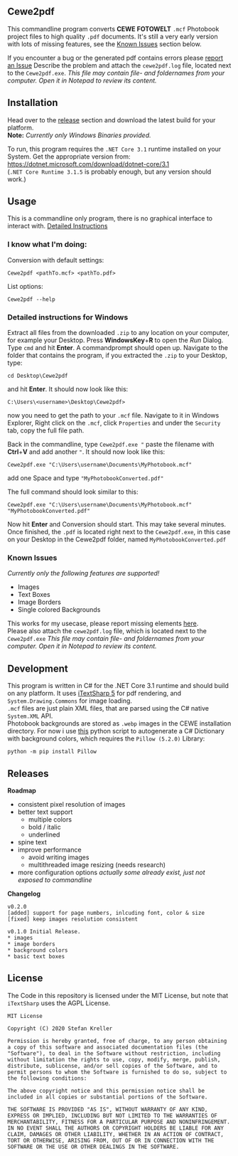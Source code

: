 ## Cewe2pdf

This commandline program converts **CEWE FOTOWELT** `.mcf` Photobook project files to high quality `.pdf` documents.
It's still a very early version with lots of missing features, see the [Known Issues](#known-issues) section below.

If you encounter a bug or the generated pdf contains errors please [report an Issue](https://github.com/stfnk/Cewe2pdf/issues)
Describe the problem and attach the `cewe2pdf.log` file, located next to the `Cewe2pdf.exe`.
_This file may contain file- and foldernames from your computer. Open it in Notepad to review its content._

## Installation
Head over to the [release](https://github.com/stfnk/Cewe2pdf/releases) section and download the latest build for your platform.</br>
**Note:** *Currently only Windows Binaries provided.*</br>

To run, this program requires the `.NET Core 3.1` runtime installed on your System. Get the appropriate version from:</br>
https://dotnet.microsoft.com/download/dotnet-core/3.1
</br>(`.NET Core Runtime 3.1.5` is probably enough, but any version should work.)

## Usage
This is a commandline only program, there is no graphical interface to interact with. [Detailed Instructions](#detailed-instructions-for-windows)

### I know what I'm doing:
Conversion with default settings:

    Cewe2pdf <pathTo.mcf> <pathTo.pdf>

List options:

    Cewe2pdf --help

### Detailed instructions for Windows
Extract all files from the downloaded `.zip` to any location on your computer, for example your Desktop. Press **WindowsKey**+**R** to open the _Run_ Dialog. Type `cmd` and hit **Enter**. A commandprompt should open up.
Navigate to the folder that contains the program, if you extracted the `.zip` to your Desktop, type:</br>

    cd Desktop\Cewe2pdf

and hit **Enter**. It should now look like this:</br>

    C:\Users\<username>\Desktop\Cewe2pdf>

now you need to get the path to your `.mcf` file. Navigate to it in Windows Explorer, Right click on the `.mcf`, click `Properties` and under the `Security` tab, copy the full file path.

Back in the commandline, type `Cewe2pdf.exe "` paste the filename with **Ctrl**+**V** and add another `"`. It should now look like this:
    
    Cewe2pdf.exe "C:\Users\username\Documents\MyPhotobook.mcf"

add one Space and type `"MyPhotobookConverted.pdf"`

The full command should look similar to this:

    Cewe2pdf.exe "C:\Users\username\Documents\MyPhotobook.mcf" "MyPhotobookConverted.pdf"

Now hit **Enter** and Conversion should start. This may take several minutes.
Once finished, the `.pdf` is located right next to the `Cewe2pdf.exe`, in this case on your Desktop in the Cewe2pdf folder, named `MyPhotobookConverted.pdf`


### Known Issues
_Currently only the following features are supported!_
* Images
* Text Boxes
* Image Borders
* Single colored Backgrounds

This works for my usecase, please report missing elements [here](https://github.com/stfnk/Cewe2pdf/issues).</br>
Please also attach the `cewe2pdf.log` file, which is located next to the `Cewe2pdf.exe` _This file may contain file- and foldernames from your computer. Open it in Notepad to review its content._


## Development

This program is written in C# for the .NET Core 3.1 runtime and should build on any platform. It uses [iTextSharp 5](https://github.com/itext/itextsharp/) for pdf rendering, and `System.Drawing.Commons` for image loading.</br>
`.mcf` files are just plain XML files, that are parsed using the C# native `System.XML` API.</br>
Photobook backgrounds are stored as `.webp` images in the CEWE installation directory. For now i use [this](https://github.com/stfnk/Cewe2pdf/blob/master/util/cewe2data.py) python script to autogenerate a C# Dictionary with background colors, which requires the `Pillow (5.2.0)` Library:

    python -m pip install Pillow


## Releases

**Roadmap**
* consistent pixel resolution of images
* better text support
    * multiple colors
    * bold / italic
    * underlined
* spine text
* improve performance
    * avoid writing images
    * multithreaded image resizing (needs research)
* more configuration options _actually some already exist, just not exposed to commandline_

**Changelog**

    v0.2.0
    [added] support for page numbers, inlcuding font, color & size
    [fixed] keep images resolution consistent

    v0.1.0 Initial Release.
    * images
    * image borders
    * background colors
    * basic text boxes

## License
The Code in this repository is licensed under the MIT License, but note that `iTextSharp` uses the AGPL License.

    MIT License

    Copyright (C) 2020 Stefan Kreller

    Permission is hereby granted, free of charge, to any person obtaining a copy of this software and associated documentation files (the "Software"), to deal in the Software without restriction, including without limitation the rights to use, copy, modify, merge, publish, distribute, sublicense, and/or sell copies of the Software, and to permit persons to whom the Software is furnished to do so, subject to the following conditions:

    The above copyright notice and this permission notice shall be included in all copies or substantial portions of the Software.

    THE SOFTWARE IS PROVIDED "AS IS", WITHOUT WARRANTY OF ANY KIND, EXPRESS OR IMPLIED, INCLUDING BUT NOT LIMITED TO THE WARRANTIES OF MERCHANTABILITY, FITNESS FOR A PARTICULAR PURPOSE AND NONINFRINGEMENT. IN NO EVENT SHALL THE AUTHORS OR COPYRIGHT HOLDERS BE LIABLE FOR ANY CLAIM, DAMAGES OR OTHER LIABILITY, WHETHER IN AN ACTION OF CONTRACT, TORT OR OTHERWISE, ARISING FROM, OUT OF OR IN CONNECTION WITH THE SOFTWARE OR THE USE OR OTHER DEALINGS IN THE SOFTWARE.
